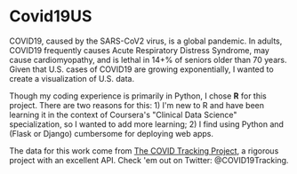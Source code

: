 # Covid19US

COVID19, caused by the SARS-CoV2 virus, is a global pandemic. In adults, COVID19 frequently causes Acute Respiratory Distress
Syndrome, may cause cardiomyopathy, and is lethal in 14+% of seniors older than 70 years. Given that U.S. cases of COVID19 are
growing exponentially, I wanted to create a visualization of U.S. data.

Though my coding experience is primarily in Python, I chose **R** for this project. There are two reasons for this: 1) I'm new to R
and have been learning it in the context of Coursera's "Clinical Data Science" specialization, so I wanted to add more learning;
2) I find using Python and (Flask or Django) cumbersome for deploying web apps.

The data for this work come from [The COVID Tracking Project](https://covidtracking.com/), a rigorous project with an excellent
API. Check 'em out on Twitter: @COVID19Tracking.
